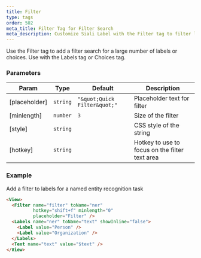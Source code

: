 ```yaml
---
title: Filter
type: tags
order: 502
meta_title: Filter Tag for Filter Search
meta_description: Customize Siali Label with the Filter tag to filter labels to accelerate labeling for machine learning and data science projects.
---
```


Use the Filter tag to add a filter search for a large number of labels or choices. Use with the Labels tag or Choices tag.

### Parameters

| Param | Type | Default | Description |
| --- | --- | --- | --- |
| [placeholder] | <code>string</code> | <code>&quot;\&quot;Quick Filter\&quot;&quot;</code> | Placeholder text for filter |
| [minlength] | <code>number</code> | <code>3</code> | Size of the filter |
| [style] | <code>string</code> |  | CSS style of the string |
| [hotkey] | <code>string</code> |  | Hotkey to use to focus on the filter text area |

### Example

Add a filter to labels for a named entity recognition task

```html
<View>
  <Filter name="filter" toName="ner"
          hotkey="shift+f" minlength="0"
          placeholder="Filter" />
  <Labels name="ner" toName="text" showInline="false">
    <Label value="Person" />
    <Label value="Organization" />
  </Labels>
  <Text name="text" value="$text" />
</View>
```
